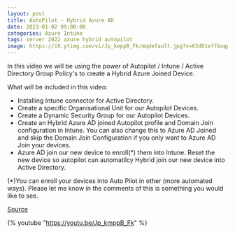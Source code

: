 ```yaml
---
layout: post
title: AutoPilot - Hybrid Azure AD
date: 2023-01-02 09:00:00
categories: Azure Intune
tags: server 2022 azure hybrid autopilot
image: https://i9.ytimg.com/vi/Jp_kmppB_Fk/mqdefault.jpg?v=63d01eff&sqp=CJy8q68G&rs=AOn4CLBB81PyipaiMWfJVqpZPlEam1HPAw
---
```


In this video we will be using the power of Autopilot / Intune / Active Directory Group Policy's to create a Hybrid Azure Joined Device.

What will be included in this video:
- Installing Intune connector for Active Directory.
- Create a specific Organisational Unit for our Autopilot Devices.
- Create a Dynamic Security Group for our Autopilot Devices.
- Create an Hybrid Azure AD joined Autopilot profile and Domain Join configuration in Intune. You can also change this to Azure AD Joined and skip the Domain Join Configuration if you only want to Azure AD Join your devices.
- Azure AD join our new device to enroll(*) them into Intune. 
Reset the new device so autopilot can automatilcy Hybrid join our new device into Active Directory.

(*)You can enroll your devices into Auto Pilot in other (more automated ways). Please let me know in the comments of this is something you would like to see.

[Source](https://learn.microsoft.com/en-us/mem/autopilot/windows-autopilot-hybrid)

{% youtube "https://youtu.be/Jp_kmppB_Fk" %}
